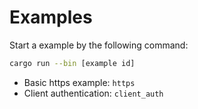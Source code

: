 # Examples

Start a example by the following command:
```bash
cargo run --bin [example id]
```

- Basic https example: `https`
- Client authentication: `client_auth`
